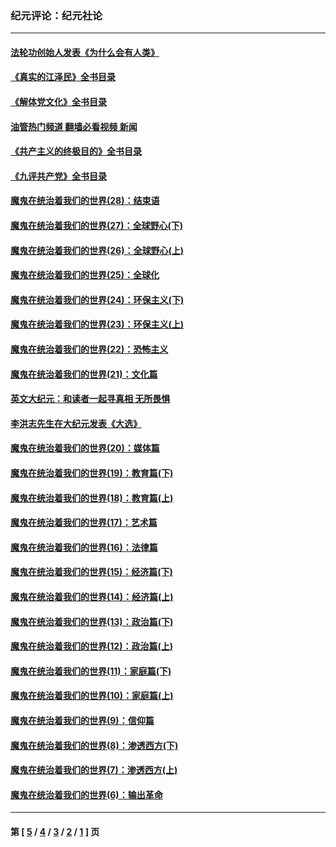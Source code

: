 ### 纪元评论：纪元社论
---
#### [法轮功创始人发表《为什么会有人类》](../../pages/nsc422/n13912117.md?02150330) 
#### [《真实的江泽民》全书目录](../../pages/nsc422/n13721399.md?02150330) 
#### [《解体党文化》全书目录](../../pages/nsc422/n13721157.md?02150330) 
#### [油管热门频道 翻墙必看视频 新闻](ok?02150330)
#### [《共产主义的终极目的》全书目录](../../pages/nsc422/n13721048.md?02150330) 
#### [《九评共产党》全书目录](../../pages/nsc422/n13708085.md?02150330) 
#### [魔鬼在统治着我们的世界(28)：结束语](../../pages/nsc422/n10936246.md?02150330) 
#### [魔鬼在统治着我们的世界(27)：全球野心(下)](../../pages/nsc422/n10928319.md?02150330) 
#### [魔鬼在统治着我们的世界(26)：全球野心(上)](../../pages/nsc422/n10900318.md?02150330) 
#### [魔鬼在统治着我们的世界(25)：全球化](../../pages/nsc422/n10788205.md?02150330) 
#### [魔鬼在统治着我们的世界(24)：环保主义(下)](../../pages/nsc422/n10695307.md?02150330) 
#### [魔鬼在统治着我们的世界(23)：环保主义(上)](../../pages/nsc422/n10688613.md?02150330) 
#### [魔鬼在统治着我们的世界(22)：恐怖主义](../../pages/nsc422/n10614727.md?02150330) 
#### [魔鬼在统治着我们的世界(21)：文化篇](../../pages/nsc422/n10597706.md?02150330) 
#### [英文大纪元：和读者一起寻真相 无所畏惧](../../pages/nsc422/n12542027.md?02150330) 
#### [李洪志先生在大纪元发表《大选》](../../pages/nsc422/n12534746.md?02150330) 
#### [魔鬼在统治着我们的世界(20)：媒体篇](../../pages/nsc422/n10586579.md?02150330) 
#### [魔鬼在统治着我们的世界(19)：教育篇(下)](../../pages/nsc422/n10564808.md?02150330) 
#### [魔鬼在统治着我们的世界(18)：教育篇(上)](../../pages/nsc422/n10526970.md?02150330) 
#### [魔鬼在统治着我们的世界(17)：艺术篇](../../pages/nsc422/n10499093.md?02150330) 
#### [魔鬼在统治着我们的世界(16)：法律篇](../../pages/nsc422/n10485969.md?02150330) 
#### [魔鬼在统治着我们的世界(15)：经济篇(下)](../../pages/nsc422/n10469975.md?02150330) 
#### [魔鬼在统治着我们的世界(14)：经济篇(上)](../../pages/nsc422/n10457370.md?02150330) 
#### [魔鬼在统治着我们的世界(13)：政治篇(下)](../../pages/nsc422/n10448270.md?02150330) 
#### [魔鬼在统治着我们的世界(12)：政治篇(上)](../../pages/nsc422/n10444576.md?02150330) 
#### [魔鬼在统治着我们的世界(11)：家庭篇(下)](../../pages/nsc422/n10440961.md?02150330) 
#### [魔鬼在统治着我们的世界(10)：家庭篇(上)](../../pages/nsc422/n10435448.md?02150330) 
#### [魔鬼在统治着我们的世界(9)：信仰篇](../../pages/nsc422/n10432159.md?02150330) 
#### [魔鬼在统治着我们的世界(8)：渗透西方(下)](../../pages/nsc422/n10429603.md?02150330) 
#### [魔鬼在统治着我们的世界(7)：渗透西方(上)](../../pages/nsc422/n10426013.md?02150330) 
#### [魔鬼在统治着我们的世界(6)：输出革命](../../pages/nsc422/n10421536.md?02150330) 

---
#### 第 [ [5](./5.md?02150330) / [4](./4.md?02150330) / [3](./3.md?02150330) / [2](./2.md?02150330) / [1](./1.md?02150330) ] 页
